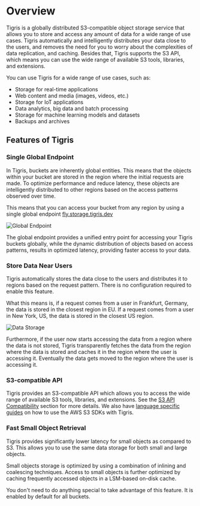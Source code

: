 # Overview

Tigris is a globally distributed S3-compatible object storage service that
allows you to store and access any amount of data for a wide range of use cases.
Tigris automatically and intelligently distributes your data close to the users,
and removes the need for you to worry about the complexities of data
replication, and caching. Besides that, Tigris supports the S3 API, which means
you can use the wide range of available S3 tools, libraries, and extensions.

You can use Tigris for a wide range of use cases, such as:

- Storage for real-time applications
- Web content and media (images, videos, etc.)
- Storage for IoT applications
- Data analytics, big data and batch processing
- Storage for machine learning models and datasets
- Backups and archives

## Features of Tigris

### Single Global Endpoint

In Tigris, buckets are inherently global entities. This means that the objects
within your bucket are stored in the region where the initial requests are made.
To optimize performance and reduce latency, these objects are intelligently
distributed to other regions based on the access patterns observed over time.

This means that you can access your bucket from any region by using a single
global endpoint [fly.storage.tigris.dev](https://fly.storage.tigris.dev)

![Global Endpoint](/img/tigris-os-global-endpoint.png)

The global endpoint provides a unified entry point for accessing your Tigris
buckets globally, while the dynamic distribution of objects based on access
patterns, results in optimized latency, providing faster access to your data.

### Store Data Near Users

Tigris automatically stores the data close to the users and distributes it to
regions based on the request pattern. There is no configuration required to
enable this feature.

What this means is, if a request comes from a user in Frankfurt, Germany, the
data is stored in the closest region in EU. If a request comes from a user in
New York, US, the data is stored in the closest US region.

![Data Storage](/img/tigris-os-arch-block-store.png)

Furthermore, if the user now starts accessing the data from a region where the
data is not stored, Tigris transparently fetches the data from the region where
the data is stored and caches it in the region where the user is accessing it.
Eventually the data gets moved to the region where the user is accessing it.

### S3-compatible API

Tigris provides an S3-compatible API which allows you to access the wide range
of available S3 tools, libraries, and extensions. See the
[S3 API Compatibility](../api/s3/) section for more details. We also have
[language specific guides](../sdks/s3/) on how to use the AWS S3 SDKs with
Tigris.

### Fast Small Object Retrieval

Tigris provides significantly lower latency for small objects as compared to S3.
This allows you to use the same data storage for both small and large objects.

Small objects storage is optimized by using a combination of inlining and
coalescing techniques. Access to small objects is further optimized by caching
frequently accessed objects in a LSM-based on-disk cache.

You don't need to do anything special to take advantage of this feature. It is
enabled by default for all buckets.
